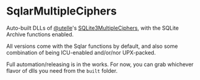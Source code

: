 # SqlarMultipleCiphers
Auto-built DLLs of [@utelle](https://github.com/utelle/SQLite3MultipleCiphers)'s [SQLite3MultipleCiphers](https://github.com/utelle/SQLite3MultipleCiphers), with the SQLite Archive functions enabled.

All versions come with the Sqlar functions by default, and also some combination of being ICU-enabled and/or/nor UPX-packed.

Full automation/releasing is in the works. For now, you can grab whichever flavor of dlls you need from the `built` folder.
